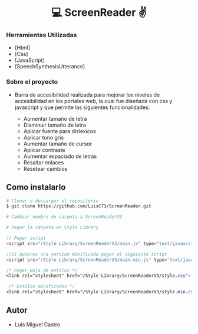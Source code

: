 
<h1 align="center">💻 ScreenReader ✌</h1>

### Herramientas Utilizadas

- [Html]
- [Css]
- [JavaScript]
- [SpeechSynthesisUtterance]

### Sobre el proyecto

- Barra de accesibilidad realizada para mejorar los niveles de accesibilidad en los portales web, la cual fue diseñada con css y javascript y que permite las siguientes funcionalidades:

    * Aumentar tamaño de letra <br>
    * Disminuir tamaño de letra <br>
    * Aplicar fuente para dislexicos <br>
    * Aplicar tono gris <br>
    * Aumentar tamaño de cursor <br>
    * Aplicar contraste <br>
    * Aumentar espaciado de letras <br>
    * Resaltar enlaces <br>
    * Resetear cambios


## Como instalarlo

```bash
# Clonar o descargar el repositorio
$ git clone https://github.com/LuisC73/ScreenReader.git

# Cambiar nombre de carpeta a ScreenReaderV3

# Pegar la carpeta en Style Library

```

```javascript
// Pegar script 
<script src="/Style Library/ScreenReaderV3/main.js" type="text/javascript"></script>

//Si quieres una version minificada pegar el siguiente script
<script src="/Style Library/ScreenReaderV3/main.min.js" type="text/javascript"></script>
```

```css
/* Pegar Hoja de estilos */
<link rel="stylesheet" href="/Style Library/ScreenReaderV3/style.css">

 /* Estilos minificados */
<link rel="stylesheet" href="/Style Library/ScreenReaderV3/style.min.css">
```

## Autor

* Luis Miguel Castro